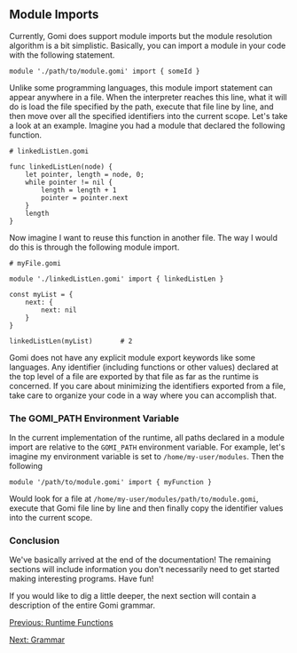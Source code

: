 ## Module Imports

Currently, Gomi does support module imports but the module resolution algorithm is a bit simplistic. Basically, you can import a module in your code with the following statement.

```
module './path/to/module.gomi' import { someId }
```
Unlike some programming languages, this module import statement can appear anywhere in a file. When the interpreter reaches this line, what it will do is load the file specified by the path, execute that file line by line, and then move over all the specified identifiers into the current scope. Let's take a look at an example. Imagine you had a module that declared the following function.

```
# linkedListLen.gomi

func linkedListLen(node) {
    let pointer, length = node, 0;
    while pointer != nil {
        length = length + 1
        pointer = pointer.next
    }
    length
}
```
Now imagine I want to reuse this function in another file. The way I would do this is through the following module import.
```
# myFile.gomi

module './linkedListLen.gomi' import { linkedListLen }

const myList = {
    next: {
        next: nil
    }
}

linkedListLen(myList)       # 2
```
Gomi does not have any explicit module export keywords like some languages. Any identifier (including functions or other values) declared at the top level of a file are exported by that file as far as the runtime is concerned. If you care about minimizing the identifiers exported from a file, take care to organize your code in a way where you can accomplish that.

### The GOMI_PATH Environment Variable

In the current implementation of the runtime, all paths declared in a module import are relative to the `GOMI_PATH` environment variable. For example, let's imagine my environment variable is set to `/home/my-user/modules`. Then the following
```
module '/path/to/module.gomi' import { myFunction }
```
Would look for a file at `/home/my-user/modules/path/to/module.gomi`, execute that Gomi file line by line and then finally copy the identifier values into the current scope.

### Conclusion

We've basically arrived at the end of the documentation! The remaining sections will include information you don't necessarily need to get started making interesting programs. Have fun!

If you would like to dig a little deeper, the next section will contain a description of the entire Gomi grammar.

[Previous: Runtime Functions](./runtime-functions.md)

[Next: Grammar](./grammar.md)